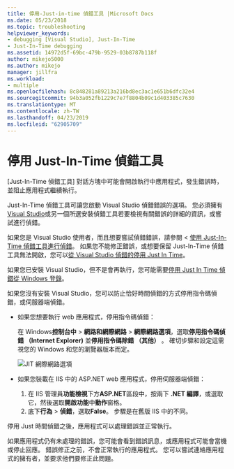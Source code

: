 ```yaml
---
title: 停用-Just-in-time 偵錯工具 |Microsoft Docs
ms.date: 05/23/2018
ms.topic: troubleshooting
helpviewer_keywords:
- debugging [Visual Studio], Just-In-Time
- Just-In-Time debugging
ms.assetid: 14972d5f-69bc-479b-9529-03b8787b118f
author: mikejo5000
ms.author: mikejo
manager: jillfra
ms.workload:
- multiple
ms.openlocfilehash: 8c848281a89213a216bd8ec3ac1e651b6dfc32e4
ms.sourcegitcommit: 94b3a052fb1229c7e7f8804b09c1d403385c7630
ms.translationtype: MT
ms.contentlocale: zh-TW
ms.lasthandoff: 04/23/2019
ms.locfileid: "62905709"
---
```

# <a name="disable-the-just-in-time-debugger"></a>停用 Just-In-Time 偵錯工具

[Just-In-Time 偵錯工具] 對話方塊中可能會開啟執行中應用程式，發生錯誤時，並阻止應用程式繼續執行。

Just-In-Time 偵錯工具可讓您啟動 Visual Studio 偵錯錯誤的選項。 您必須擁有[Visual Studio](http://visualstudio.microsoft.com)或另一個所選安裝偵錯工具若要檢視有關錯誤的詳細的資訊，或嘗試進行偵錯。

如果您是 Visual Studio 使用者，而且想要嘗試偵錯錯誤，請參閱 <<c0> [ 使用 Just-In-Time 偵錯工具進行偵錯](../debugger/debug-using-the-just-in-time-debugger.md)。 如果您不能修正錯誤，或想要保留 Just-In-Time 偵錯工具無法開啟，您可以[從 Visual Studio 偵錯的停用 Just In Time](debug-using-the-just-in-time-debugger.md#BKMK_Enabling)。

如果您已安裝 Visual Studio，但不是會再執行，您可能需要[停用 Just In Time 偵錯從 Windows 登錄](debug-using-the-just-in-time-debugger.md#disable-just-in-time-debugging-from-the-windows-registry)。

如果您沒有安裝 Visual Studio，您可以防止恰好時間偵錯的方式停用指令碼偵錯，或伺服器端偵錯。

- 如果您想要執行 web 應用程式，停用指令碼偵錯：

  在 Windows**控制台中** > **網路和網際網路** > **網際網路選項**，選取**停用指令碼偵錯 （Internet Explorer)** 並**停用指令碼除錯 （其他）** 。 確切步驟和設定這需視您的 Windows 和您的瀏覽器版本而定。

  ![JIT 網際網路選項](../debugger/media/jitinternetoptions.png "JIT 網際網路選項")

- 如果您裝載在 IIS 中的 ASP.NET web 應用程式，停用伺服器端偵錯：

  1. 在 IIS 管理員**功能檢視**下方**ASP.NET**區段中，按兩下 **.NET 編譯**，或選取它，然後選取**開啟功能**中**動作**窗格。
  1. 底下**行為** > **偵錯**，選取**False**。 步驟是在舊版 IIS 中的不同。

停用 Just 時間偵錯之後，應用程式可以處理錯誤並正常執行。

如果應用程式仍有未處理的錯誤，您可能會看到錯誤訊息，或應用程式可能會當機或停止回應。 錯誤修正之前，不會正常執行的應用程式。 您可以嘗試連絡應用程式的擁有者，並要求他們要修正此問題。
